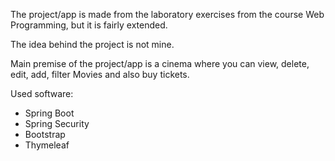 The project/app is made from the laboratory exercises from the course Web Programming, but it is fairly extended.

The idea behind the project is not mine.

Main premise of the project/app is a cinema where you can view, delete, edit, add, filter Movies and also buy tickets.


Used software:
 - Spring Boot
 - Spring Security
 - Bootstrap
 - Thymeleaf
